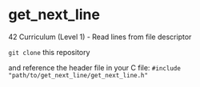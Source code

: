 # get_next_line
42 Curriculum (Level 1) - Read lines from file descriptor

`git clone` this repository  

and reference the header file in your C file:
`#include "path/to/get_next_line/get_next_line.h"`

